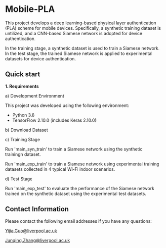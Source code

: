 # Mobile-PLA
This project develops a deep learning-based physical layer authentication (PLA) scheme for mobile devices. Specifically, a synthetic training dataset is untilized, and a CNN-based Siamese network is adopted for device authentication.

In the training stage, a synthetic dataset is used to train a Siamese network. In the test stage, the trained Siamese network is applied to experimental datasets for device authentication.

## Quick start
__1. Requirements__

a) Development Environment

This project was developed using the following environment:
- Python 3.8
- TensorFlow 2.10.0 (includes Keras 2.10.0)

b) Download Dataset

c) Training Stage

Run 'main_syn_train' to train a Siamese network using the synthetic trainingn dataset.

Run 'main_exp_train' to train a Siamese network using experimental training datasets collected in 4 typical Wi-Fi indoor scenarios.

d) Test Stage

Run 'main_exp_test' to evaluate the performance of the Siamese network trained on the synthetic dataset using the experimental test datasets.

## Contact Information
Please contact the following email addresses if you have any questions:

Yijia.Guo@liverpool.ac.uk

Junqing.Zhang@liverpool.ac.uk